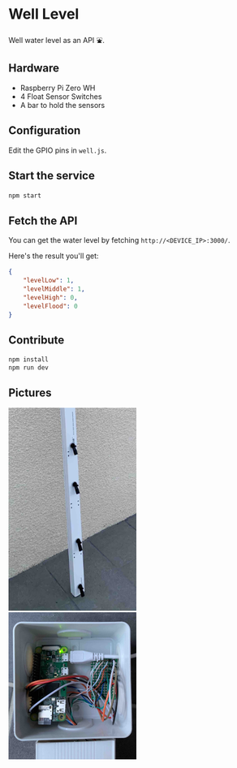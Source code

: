 # Well Level

Well water level as an API ⛲️.

## Hardware

* Raspberry Pi Zero WH
* 4 Float Sensor Switches
* A bar to hold the sensors

## Configuration

Edit the GPIO pins in `well.js`.

## Start the service

`npm start`

## Fetch the API

You can get the water level by fetching `http://<DEVICE_IP>:3000/`.

Here's the result you'll get:

```json
{
    "levelLow": 1,
    "levelMiddle": 1,
    "levelHigh": 0,
    "levelFlood": 0
}
```

## Contribute

```
npm install
npm run dev
```

## Pictures

<img src="img/product.jpg" width="50%">

<img src="img/raspberry.jpg" width="50%">
